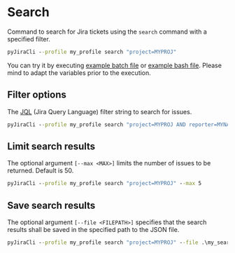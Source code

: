 # Search

Command to search for Jira tickets using the `search` command with a specified filter.

```cmd
pyJiraCli --profile my_profile search "project=MYPROJ"
```

You can try it by executing [example batch file](./search.bat) or [example bash file](./search.sh). Please mind to adapt the variables prior to the execution.

## Filter options

The [JQL](https://www.atlassian.com/software/jira/guides/jql/) (Jira Query Language) filter string to search for issues.

```cmd
pyJiraCli --profile my_profile search "project=MYPROJ AND reporter=MYNAME order by created desc"
```

## Limit search results

The optional argument ```[--max <MAX>]``` limits the number of issues to be returned. Default is 50.

```cmd
pyJiraCli --profile my_profile search "project=MYPROJ" --max 5 
```

## Save search results

The optional argument ```[--file <FILEPATH>]``` specifies that the search results shall be saved in the specified path to the JSON file.

```cmd
pyJiraCli --profile my_profile search "project=MYPROJ" --file .\my_search_results.json
```
